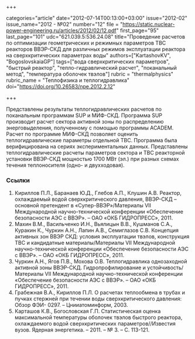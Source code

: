 +++

categories="article"
date="2012-07-14T00:13:00+03:00"
issue="2012-02"
issue_name="2012 - №02"
number="12"
file = "https://static.nuclear-power-engineering.ru/articles/2012/02/12.pdf"
first_page="95"
last_page="101"
udc="621.039.5:536.24.08"
title="Проведение расчетов по оптимизации геометрических и режимных параметров ТВС реакторов ВВЭР-СКД для различных режимов эксплуатации реактора на сверхкритических параметрах воды"
authors=["KartashovKV", "BogoslovskaiaGP"]
tags=["вода сверхкритических параметров", "быстрый реактор", "тепло-гидравлический расчет", "поканальный метод", "температура оболочек твэлов"]
rubric = "thermalphysics"
rubric_name = "Теплофизика и теплогидравлика"
doi="https://doi.org/10.26583/npe.2012.2.12"

+++

Представлены результаты теплогидравлических расчетов по поканальным программам SUP и МИФ-СКД. Программа SUP производит расчет сектора активной зоны по распределению энерговыделения, полученному с помощью программы ACADEM. Расчет по программе МИФ-СКД позволяет оценить теплогидравлические параметры отдельной ТВС. Программа была верифицирована на сериях экспериментальных данных. Представлены теплогидравлические расчеты параметров сектора и ТВС реакторной установки ВВЭР-СКД мощностью 1700 МВт (эл.) при разных схемах течения теплоносителя (одно- и двухходовая).

### Ссылки

1. Кириллов П.Л., Баранаев Ю.Д., Глебов А.П., Клушин А.В. Реактор, охлаждаемый водой сверхкритического давления, ВВЭР-СКД – основной претендент в «Супер-ВВЭР»/Материалы VII Международной научно-технической конференции «Обеспечение безопасности АЭС с ВВЭР». – ОАО «ОКБ ГИДРОПРЕСС», 2011. 
2. Махин В.М., Васильченко И.Н., Вьялицын В.В., Кушманов С.А., Куракин К., Чуркин А.Н., Лапин А.В., Семиглазов С.В. Концепция активных зон ВВЭР СКД: условия эксплуатации твэлов, конструкция ТВС и кандидатные материалы/Материалы VII Международной научно-технической конференции «Обеспечение безопасности АЭС с ВВЭР». – ОАО «ОКБ ГИДРОПРЕСС», 2011. 
3. Чуркин А.Н., Ягов П.В., Мохова О.В. Теплогидравлика однозаходной активной зоны ВВЭР-СКД. Гидропрофилирование и устойчивость/Материалы VII Международной научно-технической конференции «Обеспечение безопасности АЭС с ВВЭР». – ОАО «ОКБ ГИДРОПРЕСС», 2011. 
4. Грабежная В.А., Кириллов П.Л. О расчетах теплообмена в трубах и пучках стержней при течении воды сверхкритического давления: Обзор ФЭИ- 0297. – Цнииатоминформ, 2003.
5. Карташов К.В., Богословская Г.П. Статистическая оценка максимальной температуры оболочек твэлов быстрого реактора, охлаждаемого водой сверхкритических параметров//Известия вузов. Ядерная энергетика. – 2011. – № 3. – С. 113-121.